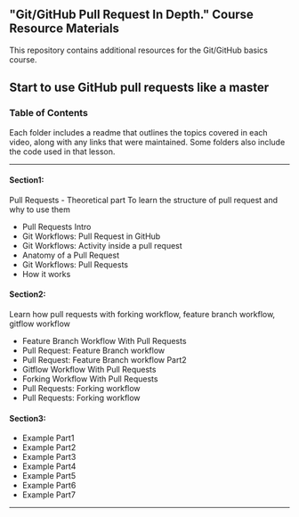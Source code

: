 ## "Git/GitHub Pull Request In Depth." Course Resource Materials

This repository contains additional resources for the Git/GitHub basics course.

## Start to use GitHub pull requests like a master


### Table of Contents

Each folder includes a readme that outlines the topics covered in each video, along with any links that were maintained. Some folders also include the code used in that lesson.


---
#### Section1:

Pull Requests - Theoretical part
To learn the structure of pull request and why to use them

- Pull Requests Intro
- Git Workflows: Pull Request in GitHub
- Git Workflows: Activity inside a pull request
- Anatomy of a Pull Request
- Git Workflows: Pull Requests
- How it works

#### Section2:
Learn how pull requests with forking workflow, feature branch workflow, gitflow workflow


- Feature Branch Workflow With Pull Requests
- Pull Request: Feature Branch workflow
- Pull Request: Feature Branch workflow Part2
- Gitflow Workflow With Pull Requests
- Forking Workflow With Pull Requests
- Pull Requests: Forking workflow
- Pull Requests: Forking workflow

#### Section3:
- Example Part1
- Example Part2
- Example Part3
- Example Part4
- Example Part5
- Example Part6
- Example Part7

---
